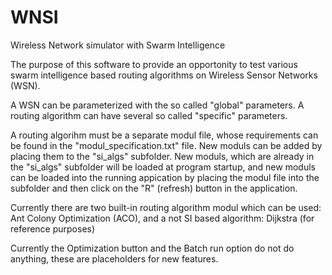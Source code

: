 # WNSI
Wireless Network simulator with Swarm Intelligence

The purpose of this software to provide an opportonity to test various swarm intelligence based routing algorithms on Wireless Sensor Networks (WSN).

A WSN can be parameterized with the so called "global" parameters. A routing algorithm can have several so called "specific" parameters.

A routing algorihm must be a separate modul file, whose requirements can be found in the "modul_specification.txt" file. New moduls can be added by placing them to the "si_algs" subfolder. New moduls, which are already in the "si_algs" subfolder will be loaded at program startup, and new moduls can be loaded into the running appication by placing the modul file into the subfolder and then click on the "R" (refresh) button in the application.

Currently there are two built-in routing algorithm modul which can be used: Ant Colony Optimization (ACO), and a not SI based algorithm: Dijkstra (for reference purposes)

Currently the Optimization button and the Batch run option do not do anything, these are placeholders for new features.
